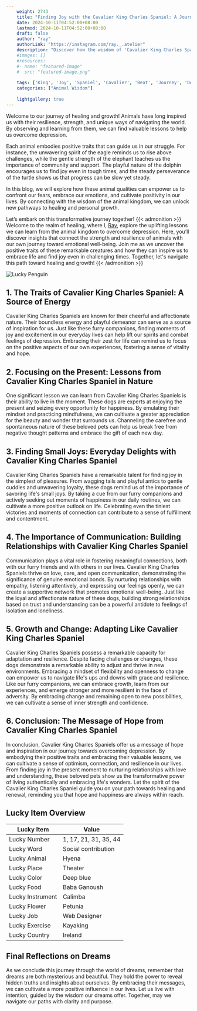 ```yaml
---
    weight: 2743
    title: "Finding Joy with the Cavalier King Charles Spaniel: A Journey to Beat Depression"  # Assuming 'title' column exists
    date: 2024-10-11T04:52:00+08:00
    lastmod: 2024-10-11T04:52:00+08:00
    draft: false
    author: "ray"
    authorLink: "https://instagram.com/ray._.atelier"
    description: "Discover how the wisdom of 'Cavalier King Charles Spaniel' can help you overcome depression and find joy in your life journey."
    #images: []
    #resources:
    #- name: "featured-image"
    #  src: "featured-image.png"
    
    tags: ['King', 'Joy', 'Spaniel', 'Cavalier', 'Beat', 'Journey', 'Depression', 'Charles', 'Finding']
    categories: ["Animal Wisdom"]
    
    lightgallery: true
---
```

    
Welcome to our journey of healing and growth! Animals have long inspired us with their resilience, strength, and unique ways of navigating the world. By observing and learning from them, we can find valuable lessons to help us overcome depression.

Each animal embodies positive traits that can guide us in our struggle. For instance, the unwavering spirit of the eagle reminds us to rise above challenges, while the gentle strength of the elephant teaches us the importance of community and support. The playful nature of the dolphin encourages us to find joy even in tough times, and the steady perseverance of the turtle shows us that progress can be slow yet steady.

In this blog, we will explore how these animal qualities can empower us to confront our fears, embrace our emotions, and cultivate positivity in our lives. By connecting with the wisdom of the animal kingdom, we can unlock new pathways to healing and personal growth.

Let’s embark on this transformative journey together!
{{< admonition >}}
Welcome to the realm of healing, where I, [Ray](https://instagram.com/ray._.atelier), explore the uplifting lessons we can learn from the animal kingdom to overcome depression. Here, you’ll discover insights that connect the strength and resilience of animals with our own journey toward emotional well-being. Join me as we uncover the positive traits of these remarkable creatures and how they can inspire us to embrace life and find joy even in challenging times. Together, let's navigate this path toward healing and growth!
{{< /admonition >}}

![Lucky Penguin](https://cdn.pixabay.com/photo/2024/09/07/02/34/penguins-9028827_1280.jpg "Lucky Penguin")

## 1. The Traits of Cavalier King Charles Spaniel: A Source of Energy
Cavalier King Charles Spaniels are known for their cheerful and affectionate nature. Their boundless energy and playful demeanor can serve as a source of inspiration for us. Just like these furry companions, finding moments of joy and excitement in our everyday lives can help lift our spirits and combat feelings of depression. Embracing their zest for life can remind us to focus on the positive aspects of our own experiences, fostering a sense of vitality and hope.

## 2. Focusing on the Present: Lessons from Cavalier King Charles Spaniel in Nature
One significant lesson we can learn from Cavalier King Charles Spaniels is their ability to live in the moment. These dogs are experts at enjoying the present and seizing every opportunity for happiness. By emulating their mindset and practicing mindfulness, we can cultivate a greater appreciation for the beauty and wonder that surrounds us. Channeling the carefree and spontaneous nature of these beloved pets can help us break free from negative thought patterns and embrace the gift of each new day.

## 3. Finding Small Joys: Everyday Delights with Cavalier King Charles Spaniel
Cavalier King Charles Spaniels have a remarkable talent for finding joy in the simplest of pleasures. From wagging tails and playful antics to gentle cuddles and unwavering loyalty, these dogs remind us of the importance of savoring life's small joys. By taking a cue from our furry companions and actively seeking out moments of happiness in our daily routines, we can cultivate a more positive outlook on life. Celebrating even the tiniest victories and moments of connection can contribute to a sense of fulfillment and contentment.

## 4. The Importance of Communication: Building Relationships with Cavalier King Charles Spaniel
Communication plays a vital role in fostering meaningful connections, both with our furry friends and with others in our lives. Cavalier King Charles Spaniels thrive on love, care, and open communication, demonstrating the significance of genuine emotional bonds. By nurturing relationships with empathy, listening attentively, and expressing our feelings openly, we can create a supportive network that promotes emotional well-being. Just like the loyal and affectionate nature of these dogs, building strong relationships based on trust and understanding can be a powerful antidote to feelings of isolation and loneliness.

## 5. Growth and Change: Adapting Like Cavalier King Charles Spaniel
Cavalier King Charles Spaniels possess a remarkable capacity for adaptation and resilience. Despite facing challenges or changes, these dogs demonstrate a remarkable ability to adjust and thrive in new environments. Embracing a mindset of flexibility and openness to change can empower us to navigate life's ups and downs with grace and resilience. Like our furry companions, we can embrace growth, learn from our experiences, and emerge stronger and more resilient in the face of adversity. By embracing change and remaining open to new possibilities, we can cultivate a sense of inner strength and confidence.

## 6. Conclusion: The Message of Hope from Cavalier King Charles Spaniel
In conclusion, Cavalier King Charles Spaniels offer us a message of hope and inspiration in our journey towards overcoming depression. By embodying their positive traits and embracing their valuable lessons, we can cultivate a sense of optimism, connection, and resilience in our lives. From finding joy in the present moment to nurturing relationships with love and understanding, these beloved pets show us the transformative power of living authentically and embracing life's wonders. Let the spirit of the Cavalier King Charles Spaniel guide you on your path towards healing and renewal, reminding you that hope and happiness are always within reach.


## Lucky Item Overview
| Lucky Item          | Value              |
|---------------|--------------------|
| Lucky Number        | 1, 17, 21, 31, 35, 44  |
| Lucky Word          | Social contribution |
| Lucky Animal        | Hyena |
| Lucky Place         | Theater     |
| Lucky Color         | Deep blue     |
| Lucky Food          | Baba Ganoush      |
| Lucky Instrument    | Calimba |
| Lucky Flower        | Petunia    |
| Lucky Job           | Web Designer       |
| Lucky Exercise      | Kayaking  |
| Lucky Country       | Ireland    |


##  Final Reflections on Dreams

As we conclude this journey through the world of dreams, remember that dreams are both mysterious and beautiful. They hold the power to reveal hidden truths and insights about ourselves. By embracing their messages, we can cultivate a more positive influence in our lives. Let us live with intention, guided by the wisdom our dreams offer. Together, may we navigate our paths with clarity and purpose.
